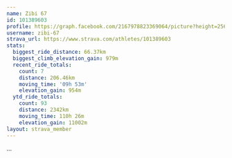 ```yaml
---
name: Zibi 67
id: 101389603
profile: https://graph.facebook.com/2167978823369064/picture?height=256&width=256
username: zibi-67
strava_url: https://www.strava.com/athletes/101389603
stats:
  biggest_ride_distance: 66.37km
  biggest_climb_elevation_gain: 979m
  recent_ride_totals:
    count: 7
    distance: 206.46km
    moving_time: '09h 53m'
    elevation_gain: 954m
  ytd_ride_totals:
    count: 93
    distance: 2342km
    moving_time: 110h 26m
    elevation_gain: 11002m
layout: strava_member
--- 
```

...
